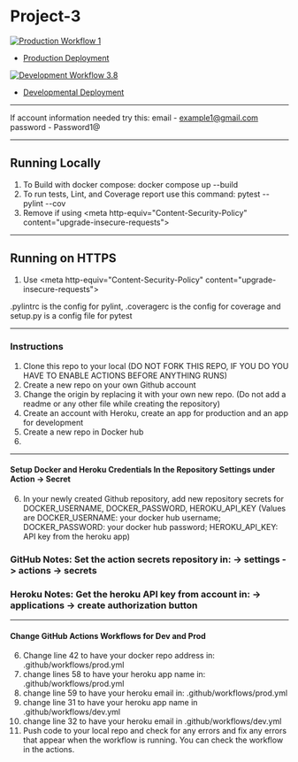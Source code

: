 # Project-3

[![Production Workflow 1](https://github.com/MaxLozada/Project-3/actions/workflows/prod.yml/badge.svg)](https://github.com/MaxLozada/Project-3/actions/workflows/prod.yml)

* [Production Deployment](https://maxproject-3-prod.herokuapp.com/)


[![Development Workflow 3.8](https://github.com/MaxLozada/Project-3/actions/workflows/dev.yml/badge.svg)](https://github.com/MaxLozada/Project-3/actions/workflows/dev.yml)

* [Developmental Deployment](https://maxproject-3-dev.herokuapp.com/)

-------------------------------------------------------------------------------------------------------------------------------------------------------
If account information needed try this:
email    - example1@gmail.com
password - Password1@


-------------------------------------------------------------------------------------------------------------------------------------------------------
## Running Locally

1. To Build with docker compose:
   docker compose up --build
2. To run tests, Lint, and Coverage report use this command: pytest --pylint --cov
3. Remove if using \<meta http-equiv="Content-Security-Policy" content="upgrade-insecure-requests">

-------------------------------------------------------------------------------------------------------------------------------------------------------
## Running on HTTPS
1. Use \<meta http-equiv="Content-Security-Policy" content="upgrade-insecure-requests">

.pylintrc is the config for pylint, .coveragerc is the config for coverage and setup.py is a config file for pytest

-------------------------------------------------------------------------------------------------------------------------------------------------------
### Instructions

1. Clone this repo to your local (DO NOT FORK THIS REPO, IF YOU DO YOU HAVE TO ENABLE ACTIONS BEFORE ANYTHING RUNS)
2. Create a new repo on your own Github account
3. Change the origin by replacing it with your own new repo.  (Do not add a readme or any other file while creating the repository)
4. Create an account with Heroku, create an app for production and an app for development
5. Create a new repo in Docker hub
6. 
-------------------------------------------------------------------------------------------------------------------------------------------------------
#### Setup Docker and Heroku Credentials In the Repository Settings under Action -> Secret

6. In your newly created Github repository, add new repository secrets for DOCKER_USERNAME, DOCKER_PASSWORD, HEROKU_API_KEY (Values are DOCKER_USERNAME: your docker hub username; DOCKER_PASSWORD: your docker hub password; HEROKU_API_KEY: API key from the heroku app)
### GitHub Notes:  Set the action secrets repository in: -> settings -> actions -> secrets
### Heroku Notes: Get the heroku API key from account in: -> applications -> create authorization button

-------------------------------------------------------------------------------------------------------------------------------------------------------
#### Change GitHub Actions Workflows for Dev and Prod

6. Change line 42 to have your docker repo address in: .github/workflows/prod.yml
7. change lines 58 to have your heroku app name in: .github/workflows/prod.yml
8. change line 59 to have your heroku email in: .github/workflows/prod.yml
9. change line 31 to have your heroku app name in .github/workflows/dev.yml
10. change line 32 to have your heroku email in .github/workflows/dev.yml
11. Push code to your local repo and check for any errors and fix any errors that appear when the workflow is running. You can check the workflow in the
    actions.
